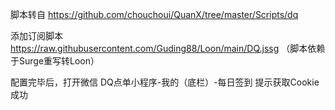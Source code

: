 脚本转自 https://github.com/chouchoui/QuanX/tree/master/Scripts/dq

添加订阅脚本 https://raw.githubusercontent.com/Guding88/Loon/main/DQ.jssg （脚本依赖于Surge重写转Loon）

配置完毕后，打开微信 DQ点单小程序-我的（底栏）-每日签到 提示获取Cookie成功
